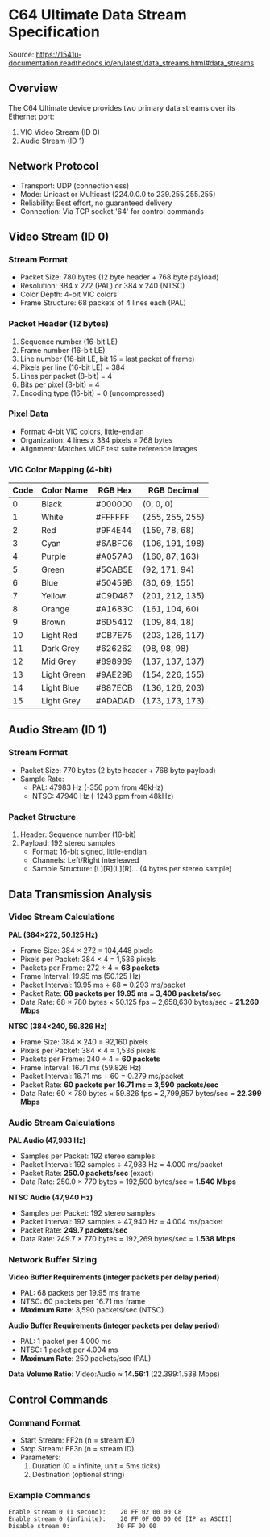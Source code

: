 # C64 Ultimate Data Stream Specification

Source: https://1541u-documentation.readthedocs.io/en/latest/data_streams.html#data_streams

## Overview
The C64 Ultimate device provides two primary data streams over its Ethernet port:
1. VIC Video Stream (ID 0)
2. Audio Stream (ID 1)

## Network Protocol
- Transport: UDP (connectionless)
- Mode: Unicast or Multicast (224.0.0.0 to 239.255.255.255)
- Reliability: Best effort, no guaranteed delivery
- Connection: Via TCP socket '64' for control commands

## Video Stream (ID 0)

### Stream Format
- Packet Size: 780 bytes (12 byte header + 768 byte payload)
- Resolution: 384 x 272 (PAL) or 384 x 240 (NTSC)
- Color Depth: 4-bit VIC colors
- Frame Structure: 68 packets of 4 lines each (PAL)

### Packet Header (12 bytes)
1. Sequence number (16-bit LE)
2. Frame number (16-bit LE)
3. Line number (16-bit LE, bit 15 = last packet of frame)
4. Pixels per line (16-bit LE) = 384
5. Lines per packet (8-bit) = 4
6. Bits per pixel (8-bit) = 4
7. Encoding type (16-bit) = 0 (uncompressed)

### Pixel Data
- Format: 4-bit VIC colors, little-endian
- Organization: 4 lines x 384 pixels = 768 bytes
- Alignment: Matches VICE test suite reference images

### VIC Color Mapping (4-bit)
| Code | Color Name   | RGB Hex  | RGB Decimal        |
|------|-------------|----------|-------------------|
| 0    | Black       | #000000  | (0, 0, 0)        |
| 1    | White       | #FFFFFF  | (255, 255, 255)   |
| 2    | Red         | #9F4E44  | (159, 78, 68)    |
| 3    | Cyan        | #6ABFC6  | (106, 191, 198)  |
| 4    | Purple      | #A057A3  | (160, 87, 163)   |
| 5    | Green       | #5CAB5E  | (92, 171, 94)    |
| 6    | Blue        | #50459B  | (80, 69, 155)    |
| 7    | Yellow      | #C9D487  | (201, 212, 135)  |
| 8    | Orange      | #A1683C  | (161, 104, 60)   |
| 9    | Brown       | #6D5412  | (109, 84, 18)    |
| 10   | Light Red   | #CB7E75  | (203, 126, 117)  |
| 11   | Dark Grey   | #626262  | (98, 98, 98)     |
| 12   | Mid Grey    | #898989  | (137, 137, 137)  |
| 13   | Light Green | #9AE29B  | (154, 226, 155)  |
| 14   | Light Blue  | #887ECB  | (136, 126, 203)  |
| 15   | Light Grey  | #ADADAD  | (173, 173, 173)  |

## Audio Stream (ID 1)

### Stream Format
- Packet Size: 770 bytes (2 byte header + 768 byte payload)
- Sample Rate:
  - PAL: 47983 Hz (-356 ppm from 48kHz)
  - NTSC: 47940 Hz (-1243 ppm from 48kHz)

### Packet Structure
1. Header: Sequence number (16-bit)
2. Payload: 192 stereo samples
   - Format: 16-bit signed, little-endian
   - Channels: Left/Right interleaved
   - Sample Structure: [L][R][L][R]... (4 bytes per stereo sample)

## Data Transmission Analysis

### Video Stream Calculations

**PAL (384×272, 50.125 Hz)**
- Frame Size: 384 × 272 = 104,448 pixels
- Pixels per Packet: 384 × 4 = 1,536 pixels
- Packets per Frame: 272 ÷ 4 = **68 packets**
- Frame Interval: 19.95 ms (50.125 Hz)
- Packet Interval: 19.95 ms ÷ 68 = 0.293 ms/packet
- Packet Rate: **68 packets per 19.95 ms = 3,408 packets/sec**
- Data Rate: 68 × 780 bytes × 50.125 fps = 2,658,630 bytes/sec = **21.269 Mbps**

**NTSC (384×240, 59.826 Hz)**
- Frame Size: 384 × 240 = 92,160 pixels
- Pixels per Packet: 384 × 4 = 1,536 pixels
- Packets per Frame: 240 ÷ 4 = **60 packets**
- Frame Interval: 16.71 ms (59.826 Hz)
- Packet Interval: 16.71 ms ÷ 60 = 0.279 ms/packet
- Packet Rate: **60 packets per 16.71 ms = 3,590 packets/sec**
- Data Rate: 60 × 780 bytes × 59.826 fps = 2,799,857 bytes/sec = **22.399 Mbps**

### Audio Stream Calculations

**PAL Audio (47,983 Hz)**
- Samples per Packet: 192 stereo samples
- Packet Interval: 192 samples ÷ 47,983 Hz = 4.000 ms/packet
- Packet Rate: **250.0 packets/sec** (exact)
- Data Rate: 250.0 × 770 bytes = 192,500 bytes/sec = **1.540 Mbps**

**NTSC Audio (47,940 Hz)**
- Samples per Packet: 192 stereo samples
- Packet Interval: 192 samples ÷ 47,940 Hz = 4.004 ms/packet
- Packet Rate: **249.7 packets/sec**
- Data Rate: 249.7 × 770 bytes = 192,269 bytes/sec = **1.538 Mbps**

### Network Buffer Sizing

**Video Buffer Requirements (integer packets per delay period)**
- PAL: 68 packets per 19.95 ms frame
- NTSC: 60 packets per 16.71 ms frame
- **Maximum Rate**: 3,590 packets/sec (NTSC)

**Audio Buffer Requirements (integer packets per delay period)**
- PAL: 1 packet per 4.000 ms
- NTSC: 1 packet per 4.004 ms
- **Maximum Rate**: 250 packets/sec (PAL)

**Data Volume Ratio**: Video:Audio ≈ **14.56:1** (22.399:1.538 Mbps)

## Control Commands

### Command Format
- Start Stream: FF2n (n = stream ID)
- Stop Stream: FF3n (n = stream ID)
- Parameters:
  1. Duration (0 = infinite, unit = 5ms ticks)
  2. Destination (optional string)

### Example Commands
```
Enable stream 0 (1 second):    20 FF 02 00 00 C8
Enable stream 0 (infinite):    20 FF 0F 00 00 00 [IP as ASCII]
Disable stream 0:             30 FF 00 00
```
